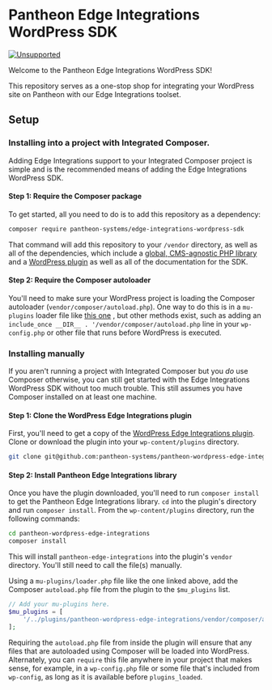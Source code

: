# Pantheon Edge Integrations WordPress SDK

[![Unsupported](https://img.shields.io/badge/pantheon-unsupported-yellow?logo=pantheon&color=FFDC28&style=for-the-badge)](https://github.com/topics/unsupported?q=org%3Apantheon-systems "Unsupported, e.g. a tool we are actively using internally and are making available, but do not promise to support")

Welcome to the Pantheon Edge Integrations WordPress SDK!

This repository serves as a one-stop shop for integrating your WordPress site on Pantheon with our Edge Integrations toolset.

## Setup

### Installing into a project with Integrated Composer.

Adding Edge Integrations support to your Integrated Composer project is simple and is the recommended means of adding the Edge Integrations WordPress SDK.

#### Step 1: Require the Composer package

To get started, all you need to do is to add this repository as a dependency:

```bash
composer require pantheon-systems/edge-integrations-wordpress-sdk
```

That command will add this repository to your `/vendor` directory, as well as all of the dependencies, which include a [global, CMS-agnostic PHP library](https://github.com/pantheon-systems/pantheon-edge-integrations) and a [WordPress plugin](https://github.com/pantheon-systems/pantheon-wordpress-edge-integrations) as well as all of the documentation for the SDK.

#### Step 2: Require the Composer autoloader

You'll need to make sure your WordPress project is loading the Composer autoloader (`vendor/composer/autoload.php`). One way to do this is in a `mu-plugins` loader file like [this one](https://github.com/pantheon-systems/wordpress-bedrock-recommended/blob/master/packages/pantheon-wp-loader/loader.php) <!-- TODO: Update this link when this is broken out into a new repository -->, but other methods exist, such as adding an `include_once __DIR__ . '/vendor/composer/autoload.php` line in your `wp-config.php` or other file that runs before WordPress is executed.

### Installing manually

If you aren't running a project with Integrated Composer but you _do_ use Composer otherwise, you can still get started with the Edge Integrations WordPress SDK without too much trouble. This still assumes you have Composer installed on at least one machine.

#### Step 1: Clone the WordPress Edge Integrations plugin

First, you'll need to get a copy of the [WordPress Edge Integrations plugin](https://github.com/pantheon-systems/pantheon-wordpress-edge-integrations). Clone or download the plugin into your `wp-content/plugins` directory.

```bash
git clone git@github.com:pantheon-systems/pantheon-wordpress-edge-integrations.git
```

#### Step 2: Install Pantheon Edge Integrations library

Once you have the plugin downloaded, you'll need to run `composer install` to get the Pantheon Edge Integrations library. `cd` into the plugin's directory and run `composer install`. From the `wp-content/plugins` directory, run the following commands:

```bash
cd pantheon-wordpress-edge-integrations
composer install
```

This will install `pantheon-edge-integrations` into the plugin's `vendor` directory. You'll still need to call the file(s) manually. <!-- TODO: Is this 100% accurate? We can maybe run a <?php if ( ! class_exists( 'HeaderData' ) ) ?> check in the plugin to see if we have the package and either display a message, attempt to load it manually, or bail otherwise. -->

Using a `mu-plugins/loader.php` file like the one linked above, add the Composer `autoload.php` file from the plugin to the `$mu_plugins` list. <!-- TODO: Validate that this still works. -->

```php
// Add your mu-plugins here.
$mu_plugins = [
	'/../plugins/pantheon-wordpress-edge-integrations/vendor/composer/autoload.php',
];
```

Requiring the `autoload.php` file from inside the plugin will ensure that any files that are autoloaded using Composer will be loaded into WordPress. Alternately, you can `require` this file anywhere in your project that makes sense, for example, in a `wp-config.php` file or some file that's included from `wp-config`, as long as it is available before `plugins_loaded`.